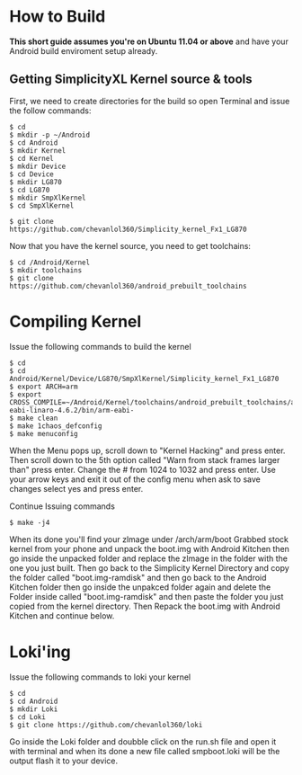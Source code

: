 How to Build
====================
**This short guide assumes you're on Ubuntu 11.04 or above** and have your Android build enviroment setup already.

Getting SimplicityXL Kernel source & tools
-------------------------------------------

First, we need to create directories for the build so open Terminal and issue the follow commands:

    $ cd 
    $ mkdir -p ~/Android
    $ cd Android
    $ mkdir Kernel
    $ cd Kernel
    $ mkdir Device
    $ cd Device
    $ mkdir LG870
    $ cd LG870
    $ mkdir SmpXlKernel
    $ cd SmpXlKernel

    $ git clone https://github.com/chevanlol360/Simplicity_kernel_Fx1_LG870

Now that you have the kernel source, you need to get toolchains:

    $ cd /Android/Kernel
    $ mkdir toolchains
    $ git clone https://github.com/chevanlol360/android_prebuilt_toolchains

Compiling Kernel
====================
Issue the following commands to build the kernel

    $ cd
    $ cd Android/Kernel/Device/LG870/SmpXlKernel/Simplicity_kernel_Fx1_LG870
    $ export ARCH=arm
    $ export CROSS_COMPILE=~/Android/Kernel/toolchains/android_prebuilt_toolchains/arm-eabi-linaro-4.6.2/bin/arm-eabi-
    $ make clean 
    $ make 1chaos_defconfig
    $ make menuconfig

When the Menu pops up, scroll down to "Kernel Hacking" and press enter.
Then scroll down to the 5th option called "Warn from stack frames larger than" press enter.
Change the # from 1024 to 1032 and press enter.
Use your arrow keys and exit it out of the config menu when ask to save changes select yes and press enter.

Continue Issuing commands

    $ make -j4
    

When its done you'll find your zlmage under /arch/arm/boot Grabbed stock kernel from your phone and unpack the boot.img with Android Kitchen then go inside the unpacked folder and replace the zlmage in the folder with the one you just built. Then go back to the Simplicity Kernel Directory and copy the folder called "boot.img-ramdisk" and then go back to the Android Kitchen folder then go inside the unpakced folder again and delete the Folder inside called "boot.img-ramdisk" and then paste the folder you just copied from the kernel directory. Then Repack the boot.img with Android Kitchen and continue below.

Loki'ing
====================
Issue the following commands to loki your kernel
    
    $ cd
    $ cd Android
    $ mkdir Loki
    $ cd Loki
    $ git clone https://github.com/chevanlol360/loki
    
Go inside the Loki folder and doubble click on the run.sh file and open it with terminal and when its done a new file called smpboot.loki will be the output flash it to your device.  
